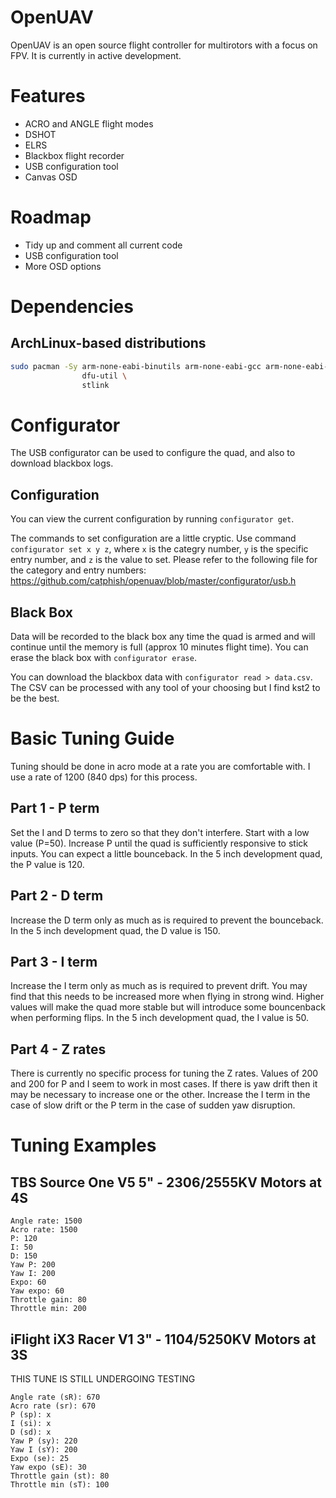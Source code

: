 # OpenUAV
OpenUAV is an open source flight controller for multirotors with
a focus on FPV. It is currently in active development.

# Features
* ACRO and ANGLE flight modes
* DSHOT
* ELRS
* Blackbox flight recorder
* USB configuration tool
* Canvas OSD

# Roadmap
* Tidy up and comment all current code
* USB configuration tool
* More OSD options

# Dependencies

## ArchLinux-based distributions

```sh
sudo pacman -Sy arm-none-eabi-binutils arm-none-eabi-gcc arm-none-eabi-newlib \
                dfu-util \
                stlink
```

# Configurator

The USB configurator can be used to configure the quad, and also to download blackbox
logs.

## Configuration

You can view the current configuration by running `configurator get`.

The commands to set configuration are a little cryptic. Use command `configurator set x y z`, where `x` is the
categry number, `y` is the specific entry number, and `z` is the value to set. Please refer to the following file
for the category and entry numbers: https://github.com/catphish/openuav/blob/master/configurator/usb.h

## Black Box

Data will be recorded to the black box any time the quad is armed and will continue until the memory
is full (approx 10 minutes flight time). You can erase the black box with `configurator erase`.

You can download the blackbox data with `configurator read > data.csv`. The CSV can be processed
with any tool of your choosing but I find kst2 to be the best.

# Basic Tuning Guide

Tuning should be done in acro mode at a rate you are comfortable with. I use a rate
of 1200 (840 dps) for this process.

## Part 1 - P term

Set the I and D terms to zero so that they don't interfere. Start with a low value (P=50).
Increase P until the quad is sufficiently responsive to stick inputs. You can expect a
little bounceback.
In the 5 inch development quad, the P value is 120.

## Part 2 - D term

Increase the D term only as much as is required to prevent the bounceback.
In the 5 inch development quad, the D value is 150.

## Part 3 - I term

Increase the I term only as much as is required to prevent drift. You may find that this
needs to be increased more when flying in strong wind. Higher values will make the quad
more stable but will introduce some bouncenback when performing flips.
In the 5 inch development quad, the I value is 50.

## Part 4 - Z rates

There is currently no specific process for tuning the Z rates. Values of 200 and 200
for P and I seem to work in most cases. If there is yaw drift then it may be necessary
to increase one or the other. Increase the I term in the case of slow drift or the P
term in the case of sudden yaw disruption.

# Tuning Examples

## TBS Source One V5 5" - 2306/2555KV Motors at 4S

```
Angle rate: 1500
Acro rate: 1500
P: 120
I: 50
D: 150
Yaw P: 200
Yaw I: 200
Expo: 60
Yaw expo: 60
Throttle gain: 80
Throttle min: 200
```

## iFlight iX3 Racer V1 3" - 1104/5250KV Motors at 3S

THIS TUNE IS STILL UNDERGOING TESTING

```
Angle rate (sR): 670
Acro rate (sr): 670
P (sp): x
I (si): x
D (sd): x
Yaw P (sy): 220
Yaw I (sY): 200
Expo (se): 25
Yaw expo (sE): 30
Throttle gain (st): 80
Throttle min (sT): 100
```
